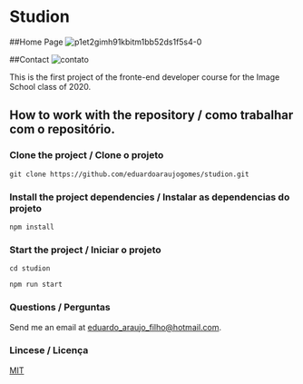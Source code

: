 # Studion

##Home Page
![p1et2gimh91kbitm1bb52ds1f5s4-0](https://user-images.githubusercontent.com/73198111/106035804-4819e080-60b3-11eb-9cda-b44a0468f42b.png)

##Contact
![contato](https://user-images.githubusercontent.com/73198111/106059430-7b6b6800-60d1-11eb-93cb-542310816f96.jpg)

This is the first project of the fronte-end developer course for the Image School class of 2020.

## How to work with the repository / como trabalhar com o repositório.

### Clone the project / Clone o projeto

```
git clone https://github.com/eduardoaraujogomes/studion.git
```

### Install the project dependencies / Instalar as dependencias do projeto

```
npm install
```
### Start the project / Iniciar o projeto

```
cd studion

npm run start
```

### Questions / Perguntas

Send me an email at [eduardo_araujo_filho@hotmail.com](mailto:eduardo_araujo_filho@hotmail.com).

### Lincese / Licença
[MIT](https://choosealicense.com/licenses/mit/)
